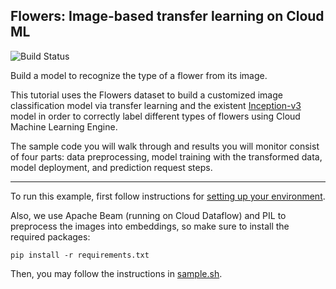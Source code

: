Flowers: Image-based transfer learning on Cloud ML
--------------------------------------------------

![Build Status](https://storage.googleapis.com/cloudml-samples-test-public/badges/flowers.png)

Build a model to recognize the type of a flower from its image.

This tutorial uses the Flowers dataset to build a customized image classification model via transfer learning and the existent [Inception-v3](https://www.tensorflow.org/tutorials/images/image_recognition) model in order to correctly label different types of flowers using Cloud Machine Learning Engine.

The sample code you will walk through and results you will monitor consist of four parts: data preprocessing, model training with the transformed data, model deployment, and prediction request steps.

- - -

To run this example, first follow instructions for [setting up your environment](https://cloud.google.com/ml/docs/how-tos/getting-set-up).

Also, we use Apache Beam (running on Cloud Dataflow) and PIL to preprocess the images into embeddings, so make sure to install the required packages:
```
pip install -r requirements.txt
```
Then, you may follow the instructions in [sample.sh](https://github.com/GoogleCloudPlatform/cloudml-samples/blob/master/flowers/sample.sh).

